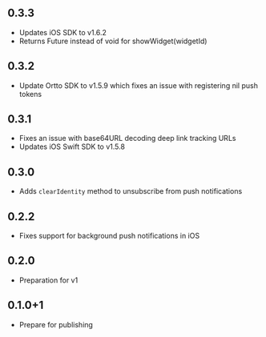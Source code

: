 ## 0.3.3
* Updates iOS SDK to v1.6.2
* Returns Future<WidgetResult> instead of void for showWidget(widgetId)

## 0.3.2
* Update Ortto SDK to v1.5.9 which fixes an issue with registering nil push tokens

## 0.3.1
* Fixes an issue with base64URL decoding deep link tracking URLs
* Updates iOS Swift SDK to v1.5.8 

## 0.3.0
* Adds `clearIdentity` method to unsubscribe from push notifications

## 0.2.2
* Fixes support for background push notifications in iOS

## 0.2.0

* Preparation for v1

## 0.1.0+1

* Prepare for publishing
